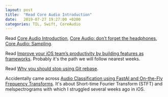 ```yaml
---
layout: post
title:  "Read Core Audio Introduction"
date:   2019-07-27 19:27:00 +0200
categories: TIL, Swift, CoreAudio
---
```

Read [Core Audio Introduction](https://medium.com/@kardakov/core-audio-introduction-3ce40b7b9066), [Core Audio: don’t forget the headphones](https://medium.com/@kardakov/core-audio-dont-forget-the-headphones-bfbf32b8326f), [Core Audio: Sampling](https://medium.com/@kardakov/core-audio-sampling-54c97e4994ea).

Read [Improve your iOS team’s productivity by building features as frameworks](https://medium.com/flawless-app-stories/improve-your-ios-teams-productivity-by-building-features-as-frameworks-9d2a64cbcab5). Probably it's the path we will follow nearest weeks.

Read [Why you should stop using Git rebase](https://medium.com/@fredrikmorken/why-you-should-stop-using-git-rebase-5552bee4fed1). 

Accidentally came across [Audio Classification using FastAI and On-the-Fly Frequency Transforms](https://towardsdatascience.com/audio-classification-using-fastai-and-on-the-fly-frequency-transforms-4dbe1b540f89). It's about Short-time Fourier Transform (STFT) and melspectrograms with which I struggled several weeks ago in iOS.
